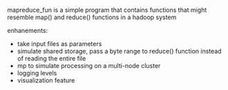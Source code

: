 mapreduce_fun is a simple program that contains functions that might
resemble map() and reduce() functions in a hadoop system

enhanements:
- take input files as parameters
- simulate shared storage, pass a byte range to reduce() function instead of reading the entire file  
- mp to simulate processing on a multi-node cluster
- logging levels
- visualization feature